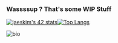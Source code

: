 ### Wassssup ? That's some WIP Stuff

[![jaeskim's 42 stats](https://badge42.herokuapp.com/api/stats/edal--ce)](https://github.com/JaeSeoKim/badge42)[![Top Langs](https://github-readme-stats.vercel.app/api/top-langs/?username=endcerro&layout=compact&theme=dark)](https://github.com/anuraghazra/github-readme-stats)


![bio](https://github-readme-stats.vercel.app/api?username=endcerro&show_icons=true&hide_title=true&include_all_commits=true&theme=dark) 


<!--
**endcerro/endcerro** is a ✨ _special_ ✨ repository because its `README.md` (this file) appears on your GitHub profile.

Here are some ideas to get you started:

- 🔭 I’m currently working on ...
- 🌱 I’m currently learning ...
- 👯 I’m looking to collaborate on ...
- 🤔 I’m looking for help with ...
- 💬 Ask me about ...
- 📫 How to reach me: ...
- 😄 Pronouns: ...
- ⚡ Fun fact: ...
-->
